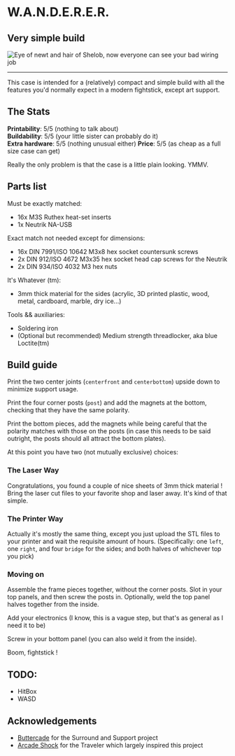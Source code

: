 # W.A.N.D.E.R.E.R.
## Very simple build

![Eye of newt and hair of Shelob, now everyone can see your bad wiring job](../img/wanderer.png)

---

This case is intended for a (relatively) compact and simple build with all the features you'd normally expect in a modern fightstick, except art support.

## The Stats

**Printability**: 5/5 (nothing to talk about)  
**Buildability**: 5/5 (your little sister can probably do it)  
**Extra hardware**: 5/5 (nothing unusual either)
**Price**: 5/5 (as cheap as a full size case can get)

Really the only problem is that the case is a little plain looking. YMMV.

## Parts list

Must be exactly matched:

- 16x M3S Ruthex heat-set inserts
- 1x Neutrik NA-USB

Exact match not needed except for dimensions:

- 16x DIN 7991/ISO 10642 M3x8 hex socket countersunk screws
- 2x DIN 912/ISO 4672 M3x35 hex socket head cap screws for the Neutrik
- 2x DIN 934/ISO 4032 M3 hex nuts

It's Whatever (tm):

- 3mm thick material for the sides (acrylic, 3D printed plastic, wood, metal, cardboard, marble, dry ice...)

Tools && auxiliaries:

- Soldering iron
- (Optional but recommended) Medium strength threadlocker, aka blue Loctite(tm)

## Build guide

Print the two center joints (`centerfront` and `centerbottom`) upside down to minimize support usage.

Print the four corner posts (`post`) and add the magnets at the bottom, checking that they have the same polarity.

Print the bottom pieces, add the magnets while being careful that the polarity matches with those on the posts (in case this needs to be said outright, the posts should all attract the bottom plates).

At this point you have two (not mutually exclusive) choices:

### The Laser Way

Congratulations, you found a couple of nice sheets of 3mm thick material !  
Bring the laser cut files to your favorite shop and laser away. It's kind of that simple.

### The Printer Way

Actually it's mostly the same thing, except you just upload the STL files to your printer and wait the requisite amount of hours. (Specifically: one `left`, one `right`, and four `bridge` for the sides; and both halves of whichever top you pick)

### Moving on

Assemble the frame pieces together, without the corner posts. Slot in your top panels, and then screw the posts in. Optionally, weld the top panel halves together from the inside.

Add your electronics (I know, this is a vague step, but that's as general as I need it to be)

Screw in your bottom panel (you can also weld it from the inside).

Boom, fightstick !

## TODO:

- HitBox
- WASD

## Acknowledgements

- [Buttercade](https://www.etsy.com/shop/BUTTERCADE) for the Surround and Support project
- [Arcade Shock](https://arcadeshock.com/products/fs-traveler-acrylic-controller-case-choose-type) for the Traveler which largely inspired this project
